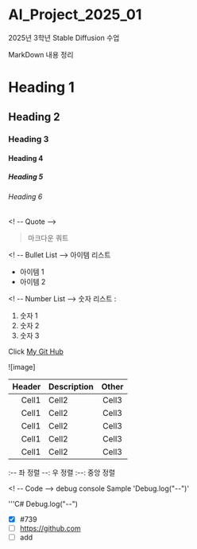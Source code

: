 # AI_Project_2025_01
2025년 3학년 Stable Diffusion 수업

MarkDown 내용 정리

<!-- Heading -->

# Heading 1
## Heading 2
### Heading 3
#### Heading 4
##### Heading 5
###### Heading 6

<! -- Quote -->
> 마크다운 쿼트

<! -- Bullet List -->
아이템 리스트
* 아이템 1
* 아이템 2

<! -- Number List -->
숫자 리스트 :
1. 숫자 1
2. 숫자 2
3. 숫자 3

<!-- Link -->
Click [My Git Hub](https://github.com/vbv963/AI_Project_2025_01)

<!-- Image -->
![image]

<!-- Table -->

|Header|Description|Other|
|--:|:--|:--:|
|Cell1|Cell2|Cell3|
|Cell1|Cell2|Cell3|
|Cell1|Cell2|Cell3|
|Cell1|Cell2|Cell3|
|Cell1|Cell2|Cell3|

:-- 좌 정렬
--: 우 정렬
:--: 중앙 정렬

<! -- Code -->
debug console Sample 'Debug.log("--")'

'''C#
Debug.log("--")

<!-- TodoList -->
-[x] #739
-[ ] https://github.com
-[ ] add